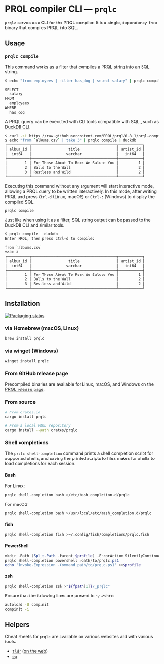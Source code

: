 # PRQL compiler CLI — `prqlc`

`prqlc` serves as a CLI for the PRQL compiler. It is a single, dependency-free
binary that compiles PRQL into SQL.

## Usage

### `prqlc compile`

This command works as a filter that compiles a PRQL string into an SQL string.

```sh
$ echo "from employees | filter has_dog | select salary" | prqlc compile

SELECT
  salary
FROM
  employees
WHERE
  has_dog
```

A PRQL query can be executed with CLI tools compatible with SQL,, such as
[DuckDB CLI](https://duckdb.org/docs/api/cli.html).

```sh
$ curl -sL https://raw.githubusercontent.com/PRQL/prql/0.8.1/prql-compiler/tests/integration/data/chinook/albums.csv -o albums.csv
$ echo "from `albums.csv` | take 3" | prqlc compile | duckdb
┌──────────┬───────────────────────────────────────┬───────────┐
│ album_id │                 title                 │ artist_id │
│  int64   │                varchar                │   int64   │
├──────────┼───────────────────────────────────────┼───────────┤
│        1 │ For Those About To Rock We Salute You │         1 │
│        2 │ Balls to the Wall                     │         2 │
│        3 │ Restless and Wild                     │         2 │
└──────────┴───────────────────────────────────────┴───────────┘
```

Executing this command without any argument will start interactive mode,
allowing a PRQL query to be written interactively. In this mode, after writing
PRQL and press `Ctrl-d` (Linux, macOS) or `Ctrl-z` (Windows) to display the
compiled SQL.

```sh
prqlc compile
```

Just like when using it as a filter, SQL string output can be passed to the
DuckDB CLI and similar tools.

```sh
$ prqlc compile | duckdb
Enter PRQL, then press ctrl-d to compile:

from `albums.csv`
take 3
┌──────────┬───────────────────────────────────────┬───────────┐
│ album_id │                 title                 │ artist_id │
│  int64   │                varchar                │   int64   │
├──────────┼───────────────────────────────────────┼───────────┤
│        1 │ For Those About To Rock We Salute You │         1 │
│        2 │ Balls to the Wall                     │         2 │
│        3 │ Restless and Wild                     │         2 │
└──────────┴───────────────────────────────────────┴───────────┘
```

## Installation

[![Packaging status](https://repology.org/badge/vertical-allrepos/prqlc.svg)](https://repology.org/project/prqlc/versions)

### via Homebrew (macOS, Linux)

```sh
brew install prqlc
```

### via winget (Windows)

```sh
winget install prqlc
```

### From GitHub release page

Precompiled binaries are available for Linux, macOS, and Windows on the
[PRQL release page](https://github.com/PRQL/prql/releases).

### From source

```sh
# From crates.io
cargo install prqlc
```

```sh
# From a local PRQL repository
cargo install --path crates/prqlc
```

### Shell completions

The `prqlc shell-completion` command prints a shell completion script for
supported shells, and saving the printed scripts to files makes for shells to
load completions for each session.

#### Bash

For Linux:

```sh
prqlc shell-completion bash >/etc/bash_completion.d/prqlc
```

For macOS:

```sh
prqlc shell-completion bash >/usr/local/etc/bash_completion.d/prqlc
```

#### fish

```sh
prqlc shell-completion fish >~/.config/fish/completions/prqlc.fish
```

#### PowerShell

```powershell
mkdir -Path (Split-Path -Parent $profile) -ErrorAction SilentlyContinue
prqlc shell-completion powershell >path/to/prqlc.ps1
echo 'Invoke-Expression -Command path/to/prqlc.ps1' >>$profile
```

#### zsh

```sh
prqlc shell-completion zsh >"${fpath[1]}/_prqlc"
```

Ensure that the following lines are present in `~/.zshrc`:

```sh
autoload -U compinit
compinit -i
```

## Helpers

Cheat sheets for `prqlc` are available on various websites and with various
tools.

- [`tldr`](https://tldr.sh/)
  ([on the web](https://tldr.inbrowser.app/pages/common/prqlc))
- [`eg`](https://github.com/srsudar/eg)

<!-- Issues: #2034 cheat/cheatsheets, #2041 devhints.io -->
